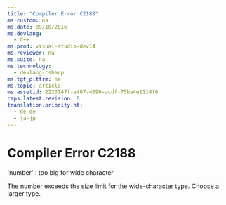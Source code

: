 ```yaml
---
title: "Compiler Error C2188"
ms.custom: na
ms.date: 09/18/2016
ms.devlang: 
  - C++
ms.prod: visual-studio-dev14
ms.reviewer: na
ms.suite: na
ms.technology: 
  - devlang-csharp
ms.tgt_pltfrm: na
ms.topic: article
ms.assetid: 2223147f-e487-4090-acdf-75ba4e1114f6
caps.latest.revision: 8
translation.priority.ht: 
  - de-de
  - ja-jp
---
```

# Compiler Error C2188
'number' : too big for wide character  
  
 The number exceeds the size limit for the wide-character type. Choose a larger type.